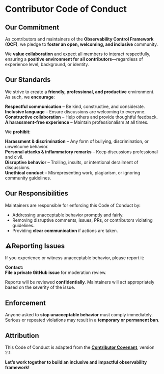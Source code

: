 # Contributor Code of Conduct  

## Our Commitment  

As contributors and maintainers of the **Observability Control Framework (OCF)**, we pledge to **foster an open, welcoming, and inclusive** community.  

We **value collaboration** and expect all members to interact respectfully, ensuring a **positive environment for all contributors**—regardless of experience level, background, or identity.

## Our Standards  

We strive to create a **friendly, professional, and productive** environment. As such, we **encourage**:  

**Respectful communication** – Be kind, constructive, and considerate.  
**Inclusive language** – Ensure discussions are welcoming to everyone.  
**Constructive collaboration** – Help others and provide thoughtful feedback.  
**A harassment-free experience** – Maintain professionalism at all times.  

We **prohibit**:  

**Harassment & discrimination** – Any form of bullying, discrimination, or unwelcome behavior.  
**Personal attacks & inflammatory remarks** – Keep discussions professional and civil.  
**Disruptive behavior** – Trolling, insults, or intentional derailment of discussions.  
**Unethical conduct** – Misrepresenting work, plagiarism, or ignoring community guidelines.  

## Our Responsibilities  

Maintainers are responsible for enforcing this Code of Conduct by:  

- Addressing unacceptable behavior promptly and fairly.  
- Removing disruptive comments, issues, PRs, or contributors violating guidelines.  
- Providing **clear communication** if actions are taken.  

## ⚠Reporting Issues  

If you experience or witness unacceptable behavior, please report it:  

**Contact:**  
**File a private GitHub issue** for moderation review.  

Reports will be reviewed **confidentially**. Maintainers will act appropriately based on the severity of the issue.  

## Enforcement  

Anyone asked to **stop unacceptable behavior** must comply immediately.  
Serious or repeated violations may result in a **temporary or permanent ban**.  

## Attribution  

This Code of Conduct is adapted from the **[Contributor Covenant](https://www.contributor-covenant.org/version/2/1/code_of_conduct/)**, version 2.1.  

**Let’s work together to build an inclusive and impactful observability framework!**
